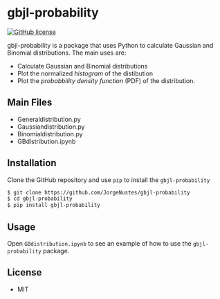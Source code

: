 # gbjl-probability
[![GitHub license](https://img.shields.io/github/license/JorgeNustes/gbjl-probability)](https://github.com/JorgeNustes/gbjl-probability/blob/master/license.txt)

gbjl-probability is a package that uses Python to calculate Gaussian and Binomial distributions. The main uses are:

  - Calculate Gaussian and Binomial distributions
  - Plot the normalized *histogram* of the distibution
  - Plot the *probabbility density function* (PDF) of the distribution.

## Main Files

  - Generaldistribution.py 
  - Gaussiandistribution.py
  - Binomialdistribution.py
  - GBdistribution.ipynb

## Installation

Clone the GitHub repository and use `pip` to install the `gbjl-probability`

```sh
$ git clone https://github.com/JorgeNustes/gbjl-probability
$ cd gbjl-probability
$ pip install gbjl-probability
```

## Usage 

Open `GBdistribution.ipynb` to see an example of how to use the `gbjl-probability` package.

## License

* MIT